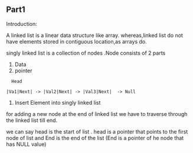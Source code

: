 ## Part1

Introduction:

A linked list is a linear data structure like array. whereas,linked list do not have elements stored 
in contiguous location,as arrays do.

singly linked list is a collection of nodes .Node consists of 2 parts

1) Data
2) pointer

```
  Head  
 
|Va1|Next| -> |Val2|Next| -> |Val3|Next|  -> Null

```

1) Insert Element into singly linked list

for adding a new node at the end of linked list we have to traverse through the linked list till end.

we can say head is the start of list . head is a pointer that points to the first node of list and
End is the end of the list (End is a pointer of he node that has NULL value)




